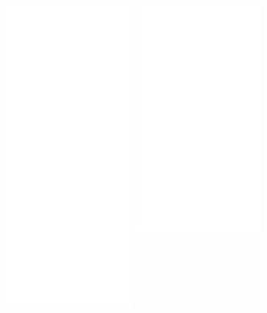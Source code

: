
<!---
[<img align="left" width="47%" alt="🦑" src="/artifacts.svg">](#)

[<img align="right" width="47%" alt="🦑" src="/progress.svg">](#)
--->
<div style="display: flex; justify-content: space-between; width: 100%; align-items: flex-start;">
    <img src="artifacts.svg" style="width: 49%;" alt="artifacts.svg">
    <img src="progress.svg" style="width: 49%;" alt="progress.svg">
</div>





<!---
Richard5678/Richard5678 is a ✨ special ✨ repository because its `README.md` (this file) appears on your GitHub profile.
You can click the Preview link to take a look at your changes.
--->
